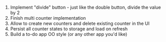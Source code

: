 1. Implement "divide" button - just like the double button, divide the value by 2
2. Finish multi counter implementation
3. Allow to create new counters and delete existing counter in the UI
4. Persist all counter states to storage and load on refresh
5. Build a to-do app OO style (or any other app you'd like)
